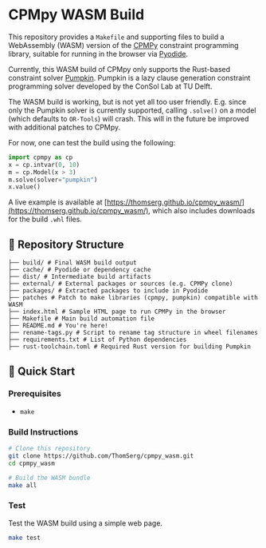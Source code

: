 # CPMpy WASM Build

This repository provides a `Makefile` and supporting files to build a WebAssembly (WASM) version of the [CPMPy](https://github.com/CPMpy/cpmpy) constraint programming library, suitable for running in the browser via [Pyodide](https://pyodide.org/).

Currently, this WASM build of CPMpy only supports the Rust-based constraint solver [Pumpkin](https://github.com/consol-lab/pumpkin).
Pumpkin is a lazy clause generation constraint programming solver developed by the ConSol Lab at TU Delft. 

The WASM build is working, but is not yet all too user friendly.
E.g. since only the Pumpkin solver is currently supported, calling `.solve()` on a model (which defaults to `OR-Tools`) will crash.
This will in the future be improved with additional patches to CPMpy.

For now, one can test the build using the following:

```python
import cpmpy as cp
x = cp.intvar(0, 10)
m = cp.Model(x > 3)
m.solve(solver="pumpkin")
x.value()
```

A live example is available at [https://thomserg.github.io/cpmpy_wasm/](https://thomserg.github.io/cpmpy_wasm/), which also includes downloads for the build `.whl` files.

## 📁 Repository Structure

```
├── build/ # Final WASM build output
├── cache/ # Pyodide or dependency cache
├── dist/ # Intermediate build artifacts
├── external/ # External packages or sources (e.g. CPMPy clone)
├── packages/ # Extracted packages to include in Pyodide
├── patches # Patch to make libraries (cpmpy, pumpkin) compatible with WASM
├── index.html # Sample HTML page to run CPMPy in the browser
├── Makefile # Main build automation file
├── README.md # You're here!
├── rename-tags.py # Script to rename tag structure in wheel filenames
├── requirements.txt # List of Python dependencies
├── rust-toolchain.toml # Required Rust version for building Pumpkin
```

## 🚀 Quick Start

### Prerequisites

- `make`

### Build Instructions

```bash
# Clone this repository
git clone https://github.com/ThomSerg/cpmpy_wasm.git
cd cpmpy_wasm

# Build the WASM bundle
make all
```

### Test

Test the WASM build using a simple web page.

```bash
make test
```

